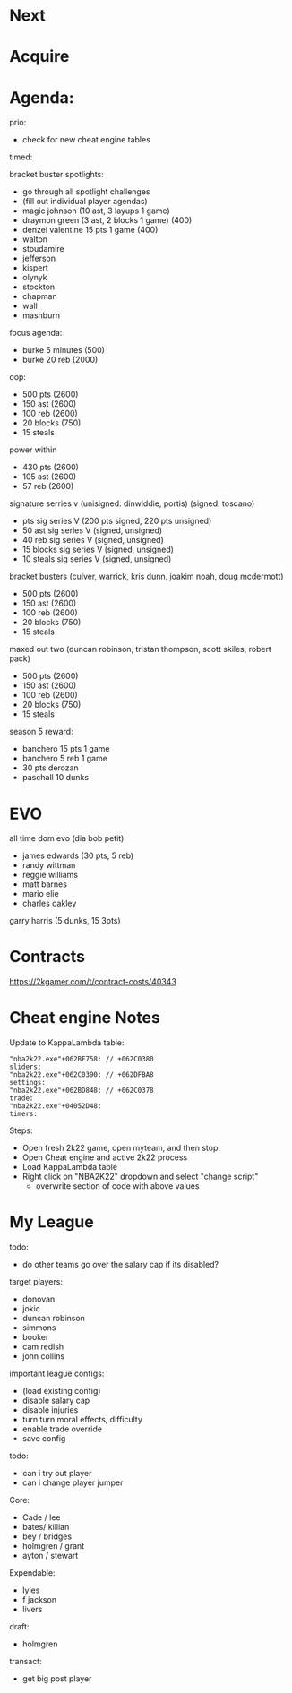 # Next

# Acquire


# Agenda:

prio:
- check for new cheat engine tables

timed:

bracket buster spotlights:
- go through all spotlight challenges
- (fill out individual player agendas)
- magic johnson (10 ast, 3 layups 1 game)
- draymon green (3 ast, 2 blocks 1 game) (400)
- denzel valentine 15 pts 1 game (400)
- walton
- stoudamire
- jefferson
- kispert
- olynyk
- stockton
- chapman
- wall
- mashburn

focus agenda:
- burke 5 minutes (500)
- burke 20 reb (2000)

oop:
- 500 pts (2600) 
- 150 ast (2600)
- 100 reb (2600)
- 20 blocks (750)
- 15 steals

power within
- 430 pts (2600) 
- 105 ast (2600)
- 57 reb (2600)

signature serries v 
(unisigned: dinwiddie, portis)
(signed: toscano)
- pts sig series V (200 pts signed, 220 pts unsigned)
- 50 ast sig series V (signed, unsigned)
- 40 reb sig series V (signed, unsigned)
- 15 blocks sig series V (signed, unsigned)
- 10 steals sig series V (signed, unsigned)

bracket busters (culver, warrick, kris dunn, joakim noah, doug mcdermott)
- 500 pts (2600) 
- 150 ast (2600)
- 100 reb (2600)
- 20 blocks (750)
- 15 steals

maxed out two (duncan robinson, tristan thompson, scott skiles, robert pack)
- 500 pts (2600) 
- 150 ast (2600)
- 100 reb (2600)
- 20 blocks (750)
- 15 steals


season 5 reward:
- banchero 15 pts 1 game
- banchero  5 reb 1 game
- 30 pts derozan 
- paschall 10 dunks 


# EVO



all time dom evo (dia bob petit)
- james edwards (30 pts, 5 reb)
- randy wittman
- reggie williams
- matt barnes
- mario elie
- charles oakley

garry harris (5 dunks, 15 3pts)


# Contracts

https://2kgamer.com/t/contract-costs/40343


# Cheat engine Notes

Update to KappaLambda table:

```
"nba2k22.exe"+062BF758: // +062C0380  
sliders:  
"nba2k22.exe"+062C0390: // +062DFBA8  
settings:  
"nba2k22.exe"+062BD848: // +062C0378  
trade:  
"nba2k22.exe"+04052D48:  
timers:
```

Steps:
- Open fresh 2k22 game, open myteam, and then stop.
- Open Cheat engine and active 2k22 process
- Load KappaLambda table
- Right click on "NBA2K22" dropdown and select "change script"
	- overwrite section of code with above values


# My League

todo:
- do other teams go over the salary cap if its disabled?

target players:
- donovan
- jokic
- duncan robinson
- simmons
- booker
- cam redish
- john collins

important league configs:
- (load existing config)
- disable salary cap
- disable injuries
- turn turn moral effects, difficulty
- enable trade override
- save config


todo:
- can i try out player
- can i change player jumper

Core:

- Cade / lee
- bates/ killian
- bey / bridges
- holmgren / grant
- ayton / stewart

Expendable:
- lyles
- f jackson
- livers


draft: 
- holmgren

transact:
- get big post player